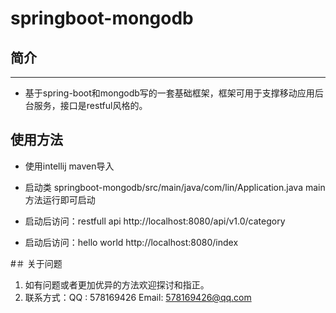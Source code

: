 # springboot-mongodb

## 简介
---
- 基于spring-boot和mongodb写的一套基础框架，框架可用于支撑移动应用后台服务，接口是restful风格的。

## 使用方法
- 使用intellij maven导入
- 启动类 springboot-mongodb/src/main/java/com/lin/Application.java main 方法运行即可启动

- 启动后访问：restfull api
http://localhost:8080/api/v1.0/category
- 启动后访问：hello world
http://localhost:8080/index


#＃ 关于问题
1. 如有问题或者更加优异的方法欢迎探讨和指正。
2. 联系方式：QQ : 578169426 Email: 578169426@qq.com   